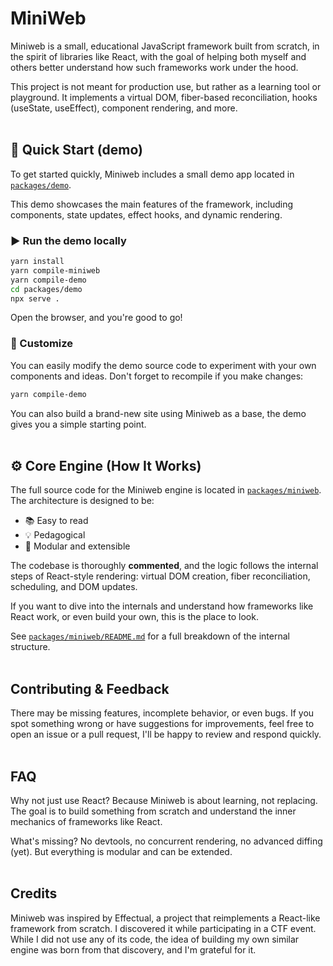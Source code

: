 # MiniWeb

Miniweb is a small, educational JavaScript framework built from scratch, in the spirit of libraries like React, with the goal of helping both myself and others better understand how such frameworks work under the hood.

This project is not meant for production use, but rather as a learning tool or playground. It implements a virtual DOM, fiber-based reconciliation, hooks (useState, useEffect), component rendering, and more.
<br><br>





## 🧪 Quick Start (demo)

To get started quickly, Miniweb includes a small demo app located in [`packages/demo`](./packages/demo).

This demo showcases the main features of the framework, including components, state updates, effect hooks, and dynamic rendering.

### ▶️ Run the demo locally

```bash
yarn install
yarn compile-miniweb
yarn compile-demo
cd packages/demo
npx serve .
```
Open the browser, and you're good to go!

### 🧪 Customize

You can easily modify the demo source code to experiment with your own components and ideas. Don't forget to recompile if you make changes:
```bash
yarn compile-demo
```

You can also build a brand-new site using Miniweb as a base, the demo gives you a simple starting point.
<br><br>







## ⚙️ Core Engine (How It Works)

The full source code for the Miniweb engine is located in [`packages/miniweb`](./packages/miniweb). The architecture is designed to be:

- 📚 Easy to read
- 💡 Pedagogical
- 🧩 Modular and extensible

The codebase is thoroughly **commented**, and the logic follows the internal steps of React-style rendering: virtual DOM creation, fiber reconciliation, scheduling, and DOM updates.

If you want to dive into the internals and understand how frameworks like React work, or even build your own, this is the place to look.

See [`packages/miniweb/README.md`](./packages/miniweb/README.md) for a full breakdown of the internal structure.
<br><br>






## Contributing & Feedback

There may be missing features, incomplete behavior, or even bugs. If you spot something wrong or have suggestions for improvements, feel free to open an issue or a pull request, I'll be happy to review and respond quickly.
<br><br>



## FAQ

Why not just use React?
Because Miniweb is about learning, not replacing. The goal is to build something from scratch and understand the inner mechanics of frameworks like React.

What's missing?
No devtools, no concurrent rendering, no advanced diffing (yet). But everything is modular and can be extended.
<br><br>



## Credits

Miniweb was inspired by Effectual, a project that reimplements a React-like framework from scratch. I discovered it while participating in a CTF event. While I did not use any of its code, the idea of building my own similar engine was born from that discovery, and I'm grateful for it.

